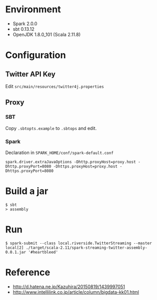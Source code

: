 

# Environment

  * Spark 2.0.0
  * sbt 0.13.12
  * OpenJDK 1.8.0_101
  (Scala 2.11.8)

# Configuration

## Twitter API Key

Edit `src/main/resources/twitter4j.properties`

## Proxy

### SBT

Copy `.sbtopts.example` to `.sbtops` and edit.

### Spark

Declaration in `SPARK_HOME/conf/spark-default.conf`

```
spark.driver.extraJavaOptions -Dhttp.proxyHost=proxy.host -Dhttp.proxyPort=8080 -Dhttps.proxyHost=proxy.host -Dhttps.proxyPort=8080
```

# Build a jar

```
$ sbt
> assembly
```

# Run

```
$ spark-submit --class local.riverside.TwitterStreaming --master local[2] ./target/scala-2.11/spark-streaming-twitter-assembly-0.0.1.jar '#heartbleed'
```

# Reference

* http://d.hatena.ne.jp/Kazuhira/20150819/1439997051
* http://www.intellilink.co.jp/article/column/bigdata-kk01.html
